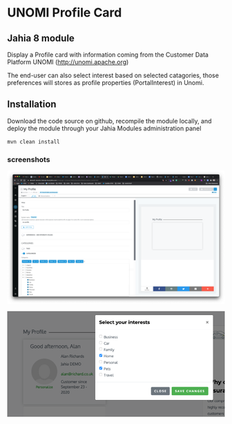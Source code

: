 # UNOMI Profile Card

## Jahia 8 module

Display a Profile card with information coming from the Customer Data Platform UNOMI (http://unomi.apache.org)

The end-user can also select interest based on selected catagories, those preferences will stores as profile properties (PortalInterest) in Unomi.

## Installation

Download the code source on github, recompile the module locally, and deploy the module through your Jahia Modules administration panel

```bash
mvn clean install
```
### screenshots
![picture](./src/main/resources/images/editProfileCard.png)

![picture](./src/main/resources/images/profileCard.png)





